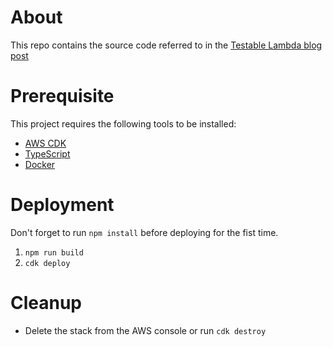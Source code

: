 # About
This repo contains the source code referred to in the [Testable Lambda blog post](https://blog.outwiththeold.info/posts/testable-lambda/)

# Prerequisite
This project requires the following tools to be installed:

* [AWS CDK](https://docs.aws.amazon.com/cdk/latest/guide/getting_started.html#getting_started_prerequisites)
* [TypeScript](https://www.typescriptlang.org/#installation)
* [Docker](https://docs.docker.com/get-docker/)

# Deployment
Don't forget to run `npm install` before deploying for the fist time.

1. `npm run build`
1. `cdk deploy`

# Cleanup

* Delete the stack from the AWS console or run `cdk destroy`
